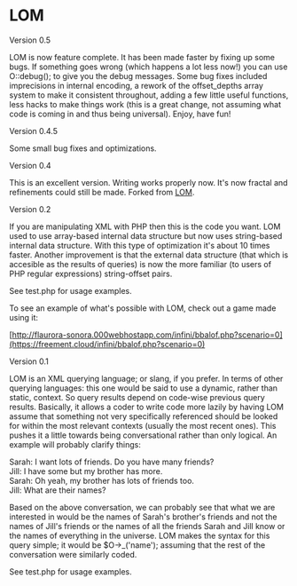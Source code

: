 # LOM

Version 0.5

LOM is now feature complete. It has been made faster by fixing up some bugs. If something goes wrong (which happens a lot less now!) you can use O::debug(); to give you the debug messages. Some bug fixes included imprecisions in internal encoding, a rework of the offset_depths array system to make it consistent throughout, adding a few little useful functions, less hacks to make things work (this is a great change, not assuming what code is coming in and thus being universal). Enjoy, have fun!

Version 0.4.5

Some small bug fixes and optimizations.

Version 0.4

This is an excellent version. Writing works properly now. It's now fractal and refinements could still be made. Forked from <a href="https://github.com/flaurora-sonora/LOM">LOM</a>.

Version 0.2

If you are manipulating XML with PHP then this is the code you want. LOM used to use array-based internal data structure but now uses string-based internal data structure. With this type of optimization it's about 10 times faster. Another improvement is that the external data structure (that which is accesible as the results of queries) is now the more familiar (to users of PHP regular expressions) string-offset pairs.

See test.php for usage examples.

To see an example of what's possible with LOM, check out a game made using it:

[http://flaurora-sonora.000webhostapp.com/infini/bbalof.php?scenario=0](https://freement.cloud/infini/bbalof.php?scenario=0)

Version 0.1

LOM is an XML querying language; or slang, if you prefer. In terms of other querying languages: this one would be said to use a 
dynamic, rather than static, context. So query results depend on code-wise previous query results. Basically, it allows a coder 
to write code more lazily by having LOM assume that something not very specifically referenced should be looked for within the most relevant 
contexts (usually the most recent ones). This pushes it a little towards being conversational rather than only logical. An example
will probably clarify things:

Sarah: I want lots of friends. Do you have many friends?<br>
Jill: I have some but my brother has more.<br>
Sarah: Oh yeah, my brother has lots of friends too.<br>
Jill: What are their names?<br>

Based on the above conversation, we can probably see that what we are interested in would be the names of Sarah's brother's friends
and not the names of Jill's friends or the names of all the friends Sarah and Jill know or the names of everything in the universe.
LOM makes the syntax for this query simple; it would be $O->_('name'); assuming that the rest of the conversation were similarly coded.

See test.php for usage examples.
